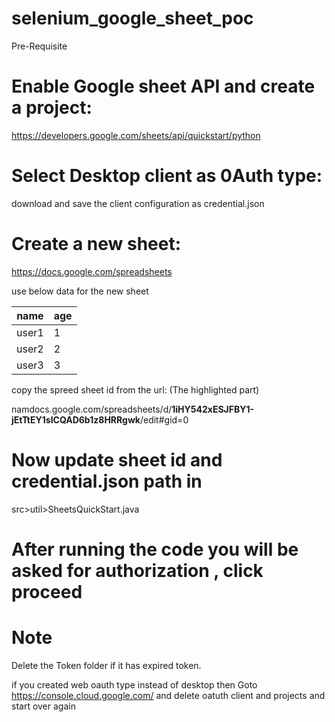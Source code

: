 
# selenium_google_sheet_poc

Pre-Requisite

# Enable Google sheet API and create a project:

https://developers.google.com/sheets/api/quickstart/python

# Select Desktop client as 0Auth type:

download and save the client configuration as credential.json

 # Create a new sheet:

 https://docs.google.com/spreadsheets

 use below data for the new sheet


| name | age |
|--|--|
| user1|1  |
| user2|2  |
| user3|3  |

 copy the spreed sheet id from the url: (The highlighted part)

 namdocs.google.com/spreadsheets/d/**1iHY542xESJFBY1-jEtTtEY1sICQAD6b1z8HRRgwk**/edit#gid=0

# Now update sheet id and credential.json path in

src>util>SheetsQuickStart.java

# After running the code you will be asked for authorization , click proceed

# Note
   Delete the Token folder if it has expired token.

   if you created web oauth type instead of desktop then Goto https://console.cloud.google.com/ and delete oatuth client and projects and start over again

